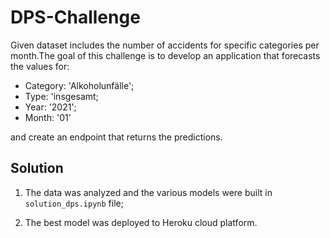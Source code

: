 # DPS-Challenge

Given dataset includes the number of accidents for specific categories per month.The goal of this challenge is to develop an application that forecasts the values for:

- Category: 'Alkoholunfälle';
- Type: 'insgesamt;
- Year: '2021';
- Month: '01'

and create an endpoint that returns the predictions.

## Solution

1. The data was analyzed and the various models were built in `solution_dps.ipynb` file;

2. The best model was deployed to Heroku cloud platform.

